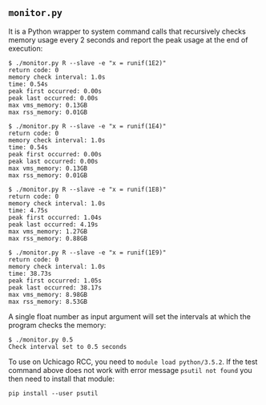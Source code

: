## `monitor.py`

It is a Python wrapper to system command calls that recursively checks memory usage every 2 seconds and report the peak usage at the end of execution:

```
$ ./monitor.py R --slave -e "x = runif(1E2)"
return code: 0
memory check interval: 1.0s
time: 0.54s
peak first occurred: 0.00s
peak last occurred: 0.00s
max vms_memory: 0.13GB
max rss_memory: 0.01GB

$ ./monitor.py R --slave -e "x = runif(1E4)"
return code: 0
memory check interval: 1.0s
time: 0.54s
peak first occurred: 0.00s
peak last occurred: 0.00s
max vms_memory: 0.13GB
max rss_memory: 0.01GB

$ ./monitor.py R --slave -e "x = runif(1E8)"
return code: 0
memory check interval: 1.0s
time: 4.75s
peak first occurred: 1.04s
peak last occurred: 4.19s
max vms_memory: 1.27GB
max rss_memory: 0.88GB

$ ./monitor.py R --slave -e "x = runif(1E9)"
return code: 0
memory check interval: 1.0s
time: 38.73s
peak first occurred: 1.05s
peak last occurred: 38.17s
max vms_memory: 8.98GB
max rss_memory: 8.53GB
```

A single float number as input argument will set the intervals at which the program checks the memory:

```
$ ./monitor.py 0.5 
Check interval set to 0.5 seconds
```

To use on Uchicago RCC, you need to `module load python/3.5.2`. If the test command above does
not work with error message `psutil not found` you then need to install that module:

```
pip install --user psutil
```
